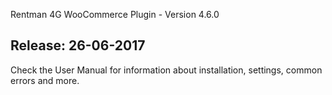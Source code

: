 Rentman 4G WooCommerce Plugin - Version 4.6.0

Release: 26-06-2017
-----------------------------
Check the User Manual for information about installation, settings, common errors and more.
